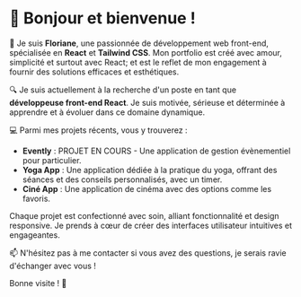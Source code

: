 # 👋 Bonjour et bienvenue !

🌟 Je suis **Floriane**, une passionnée de développement web front-end, spécialisée en **React** et **Tailwind CSS**. Mon portfolio est créé avec amour, simplicité et surtout avec React; et est le reflet de mon engagement à fournir des solutions efficaces et esthétiques.

🔍 Je suis actuellement à la recherche d'un poste en tant que **développeuse front-end React**. Je suis motivée, sérieuse et déterminée à apprendre et à évoluer dans ce domaine dynamique.

💻 Parmi mes projets récents, vous y trouverez :

-   **Evently**  : PROJET EN COURS - Une application de gestion évènementiel pour particulier.
-   **Yoga App** : Une application dédiée à la pratique du yoga, offrant des séances et des conseils personnalisés, avec un timer.
-   **Ciné App** : Une application de cinéma avec des options comme les favoris.

Chaque projet est confectionné avec soin, alliant fonctionnalité et design responsive. Je prends à cœur de créer des interfaces utilisateur intuitives et engageantes.

📫 N'hésitez pas à me contacter si vous avez des questions, je serais ravie d'échanger avec vous !

Bonne visite ! 🌈
